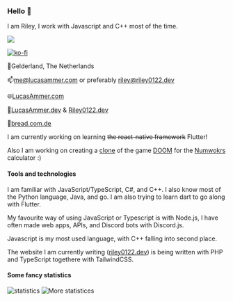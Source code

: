 ### Hello 👋
I am Riley, I work with Javascript and C++ most of the time.

![](https://komarev.com/ghpvc/?username=lucasammer&color=blueviolet)

[![ko-fi](https://ko-fi.com/img/githubbutton_sm.svg)](https://ko-fi.com/H2H582EX8)

📍Gelderland, The Netherlands

📫[me@lucasammer.com](mailto:me@lucasammer.com) or preferably [riley@riley0122.dev](mailto:riley@riley0122.dev)

🌐[LucasAmmer.com](https://lucasammer.com) 

💼[LucasAmmer.dev](https://lucasammer.dev) & [Riley0122.dev](https://riley0122.dev)

🔗[bread.com.de](https://bread.com.de)

I am currently working on learning ~~the react-native framework~~ Flutter!

Also I am working on creating a [clone](https://github.com/riley0122/numworks_doom) of the game [DOOM](https://en.wikipedia.org/wiki/Doom_(1993_video_game)) for the [Numwokrs](https://numworks.com) calculator :)

#### Tools and technologies
I am familiar with JavaScript/TypeScript, C#, and C++. I also know most of the Python language, Java, and go. I am also trying to learn dart to go along with Flutter.

My favourite way of using JavaScript or Typescript is with Node.js, I have often made web apps, APIs, and Discord bots with Discord.js.

Javascript is my most used language, with C++ falling into second place.

The website I am currently writing ([riley0122.dev](https://riley0122.dev)) is being written with PHP and TypeScript togethere with TailwindCSS.

#### Some fancy statistics

![statistics](https://github-readme-stats.vercel.app/api?username=riley0122&show_icons=true&theme=cobalt)
![More statistices](https://github-readme-streak-stats.herokuapp.com/?user=riley0122&theme=cobalt)
<!--
**lucasammer/lucasammer** is a ✨ _special_ ✨ repository because its `README.md` (this file) appears on your GitHub profile.

Here are some ideas to get you started:

- 🔭 I’m currently working on ...
- 🌱 I’m currently learning ...
- 👯 I’m looking to collaborate on ...
- 🤔 I’m looking for help with ...
- 💬 Ask me about ...
- 📫 How to reach me: ...
- 😄 Pronouns: ...
- ⚡ Fun fact: ...
-->
